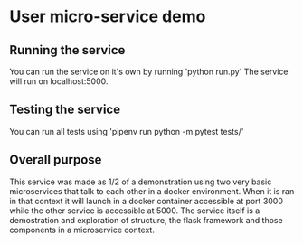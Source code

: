 # User micro-service demo

## Running the service
You can run the service on it's own by running 'python run.py'  The service will run on localhost:5000.

## Testing the service
You can run all tests using 'pipenv run python -m pytest tests/'

## Overall purpose
This service was made as 1/2 of a demonstration using two very basic microservices that talk to each other in a docker environment.
When it is ran in that context it will launch in a docker container accessible at port 3000 while the other service is accessible at 5000.
The service itself is a demostration and exploration of structure, the flask framework and those components in a microservice context.